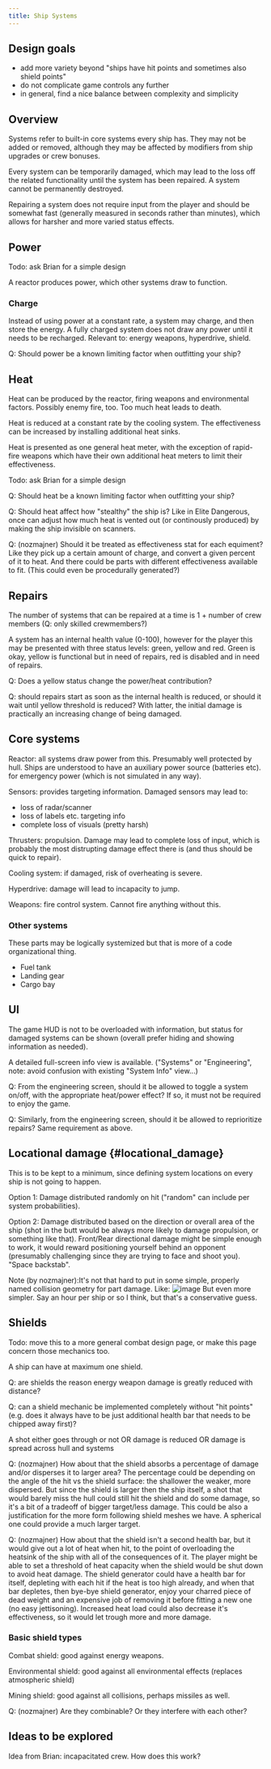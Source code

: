 ```yaml
---
title: Ship Systems
---
```


## Design goals

-   add more variety beyond \"ships have hit points and sometimes also shield points\"
-   do not complicate game controls any further
-   in general, find a nice balance between complexity and simplicity

## Overview

Systems refer to built-in core systems every ship has. They may not be added or removed, although they may be affected by modifiers from ship upgrades or crew bonuses.

Every system can be temporarily damaged, which may lead to the loss off the related functionality until the system has been repaired. A system cannot be permanently destroyed.

Repairing a system does not require input from the player and should be somewhat fast (generally measured in seconds rather than minutes), which allows for harsher and more varied status effects.

## Power

Todo: ask Brian for a simple design

A reactor produces power, which other systems draw to function.

### Charge

Instead of using power at a constant rate, a system may charge, and then store the energy. A fully charged system does not draw any power until it needs to be recharged. Relevant to: energy weapons, hyperdrive, shield.

Q: Should power be a known limiting factor when outfitting your ship?

## Heat

Heat can be produced by the reactor, firing weapons and environmental factors. Possibly enemy fire, too. Too much heat leads to death.

Heat is reduced at a constant rate by the cooling system. The effectiveness can be increased by installing additional heat sinks.

Heat is presented as one general heat meter, with the exception of rapid-fire weapons which have their own additional heat meters to limit their effectiveness.

Todo: ask Brian for a simple design

Q: Should heat be a known limiting factor when outfitting your ship?

Q: Should heat affect how \"stealthy\" the ship is? Like in Elite Dangerous, once can adjust how much heat is vented out (or continously produced) by making the ship invisible on scanners.

Q: (nozmajner) Should it be treated as effectiveness stat for each equiment? Like they pick up a certain amount of charge, and convert a given percent of it to heat. And there could be parts with different effectiveness available to fit. (This could even be procedurally generated?)

## Repairs

The number of systems that can be repaired at a time is 1 + number of crew members (Q: only skilled crewmembers?)

A system has an internal health value (0-100), however for the player this may be presented with three status levels: green, yellow and red. Green is okay, yellow is functional but in need of repairs, red is disabled and in need of repairs.

Q: Does a yellow status change the power/heat contribution?

Q: should repairs start as soon as the internal health is reduced, or should it wait until yellow threshold is reduced? With latter, the initial damage is practically an increasing change of being damaged.

## Core systems

Reactor: all systems draw power from this. Presumably well protected by hull. Ships are understood to have an auxiliary power source (batteries etc). for emergency power (which is not simulated in any way).

Sensors: provides targeting information. Damaged sensors may lead to:

-   loss of radar/scanner
-   loss of labels etc. targeting info
-   complete loss of visuals (pretty harsh)

Thrusters: propulsion. Damage may lead to complete loss of input, which is probably the most distrupting damage effect there is (and thus should be quick to repair).

Cooling system: if damaged, risk of overheating is severe.

Hyperdrive: damage will lead to incapacity to jump.

Weapons: fire control system. Cannot fire anything without this.

### Other systems

These parts may be logically systemized but that is more of a code organizational thing.

-   Fuel tank
-   Landing gear
-   Cargo bay

## UI

The game HUD is not to be overloaded with information, but status for damaged systems can be shown (overall prefer hiding and showing information as needed).

A detailed full-screen info view is available. (\"Systems\" or \"Engineering\", note: avoid confusion with existing \"System Info\" view\...)

Q: From the engineering screen, should it be allowed to toggle a system on/off, with the appropriate heat/power effect? If so, it must not be required to enjoy the game.

Q: Similarly, from the engineering screen, should it be allowed to reprioritize repairs? Same requirement as above.

## Locational damage {#locational_damage}

This is to be kept to a minimum, since defining system locations on every ship is not going to happen.

Option 1: Damage distributed randomly on hit (\"random\" can include per system probabilities).

Option 2: Damage distributed based on the direction or overall area of the ship (shot in the butt would be always more likely to damage propulsion, or something like that). Front/Rear directional damage might be simple enough to work, it would reward positioning yourself behind an opponent (presumably challenging since they are trying to face and shoot you). \"Space backstab\".

Note (by nozmajner):It\'s not that hard to put in some simple, properly named collision geometry for part damage. Like: 
![image](https://user-images.githubusercontent.com/4182678/210225076-93818996-163a-41e8-89e9-cc653386ffcb.png)
But even more simpler. Say an hour per ship or so I think, but that\'s a conservative guess.

## Shields

Todo: move this to a more general combat design page, or make this page concern those mechanics too.

A ship can have at maximum one shield.

Q: are shields the reason energy weapon damage is greatly reduced with distance?

Q: can a shield mechanic be implemented completely without \"hit points\" (e.g. does it always have to be just additional health bar that needs to be chipped away first)?

A shot either goes through or not OR damage is reduced OR damage is spread across hull and systems

Q: (nozmajner) How about that the shield absorbs a percentage of damage and/or disperses it to larger area? The percentage could be depending on the angle of the hit vs the shield surface: the shallower the weaker, more dispersed. But since the shield is larger then the ship itself, a shot that would barely miss the hull could still hit the shield and do some damage, so it\'s a bit of a tradeoff of bigger target/less damage. This could be also a justification for the more form following shield meshes we have. A spherical one could provide a much larger target.

Q: (nozmajner) How about that the shield isn\'t a second health bar, but it would give out a lot of heat when hit, to the point of overloading the heatsink of the ship with all of the consequences of it. The player might be able to set a threshold of heat capacity when the shield would be shut down to avoid heat damage. The shield generator could have a health bar for itself, depleting with each hit if the heat is too high already, and when that bar depletes, then bye-bye shield generator, enjoy your charred piece of dead weight and an expensive job of removing it before fitting a new one (no easy jettisoning). Increased heat load could also decrease it\'s effectiveness, so it would let trough more and more damage.

### Basic shield types

Combat shield: good against energy weapons.

Environmental shield: good against all environmental effects (replaces atmospheric shield)

Mining shield: good against all collisions, perhaps missiles as well.

Q: (nozmajner) Are they combinable? Or they interfere with each other?

## Ideas to be explored

Idea from Brian: incapacitated crew. How does this work?
